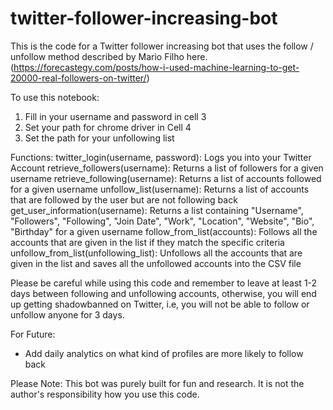 # twitter-follower-increasing-bot
This is the code for a Twitter follower increasing bot that uses the follow / unfollow method described by Mario Filho here. (https://forecastegy.com/posts/how-i-used-machine-learning-to-get-20000-real-followers-on-twitter/)

To use this notebook:
1. Fill in your username and password in cell 3
2. Set your path for chrome driver in Cell 4
3. Set the path for your unfollowing list

Functions:
twitter_login(username, password): Logs you into your Twitter Account
retrieve_followers(username): Returns a list of followers for a given username
retrieve_following(username): Returns a list of accounts followed for a given username
unfollow_list(username): Returns a list of accounts that are followed by the user but are not following back
get_user_information(username): Returns a list containing "Username", "Followers", "Following", "Join Date", "Work", "Location", "Website", "Bio", "Birthday" for a given username
follow_from_list(accounts): Follows all the accounts that are given in the list if they match the specific criteria
unfollow_from_list(unfollowing_list): Unfollows all the accounts that are given in the list and saves all the unfollowed accounts into the CSV file 

Please be careful while using this code and remember to leave at least 1-2 days between following and unfollowing accounts, otherwise, you will end up getting shadowbanned on Twitter, i.e, you will not be able to follow or unfollow anyone for 3 days.

For Future:
- Add daily analytics on what kind of profiles are more likely to follow back

Please Note: This bot was purely built for fun and research. It is not the author's responsibility how you use this code.
